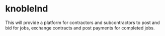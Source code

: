 knobleInd
=========

This will provide a platform for contractors and subcontractors to post and bid for jobs, exchange contracts and post payments for completed jobs.
